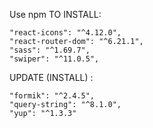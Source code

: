 Use npm TO INSTALL:

    "react-icons": "^4.12.0",
    "react-router-dom": "^6.21.1",
    "sass": "^1.69.7",
    "swiper": "^11.0.5",

UPDATE (INSTALL) :

    "formik": "^2.4.5",
    "query-string": "^8.1.0",
    "yup": "^1.3.3"

